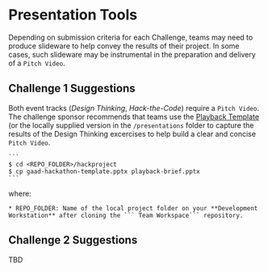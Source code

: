# Presentation Tools
Depending on submission criteria for each Challenge, teams may need to produce slideware to help convey the results of their project. In some cases, such slideware may be instrumental in the preparation and delivery of a `Pitch Video`.

## Challenge 1 Suggestions
Both event tracks (*Design Thinking*, *Hack-the-Code*) require a `Pitch Video`. The challenge sponsor recommends that teams use the [Playback Template](https://docs.google.com/presentation/d/1rZGvHs2P7DAQhsuU2DDylQQgRlUjdXpD9EbKw3yxOpc) (or the locally supplied version in the `/presentations` folder to capture the results of the Design Thinking excercises to help build a clear and concise `Pitch Video`.

    ```
    $ cd <REPO_FOLDER>/hackproject
    $ cp gaad-hackathon-template.pptx playback-brief.pptx
    ```

where:
    
    * REPO_FOLDER: Name of the local project folder on your **Development Workstation** after cloning the ``` Team Workspace``` repository.

## Challenge 2 Suggestions
TBD


